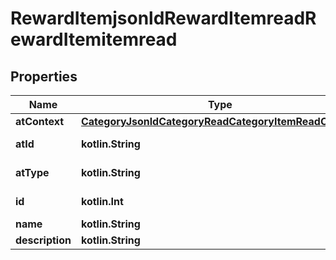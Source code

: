 
# RewardItemjsonldRewardItemreadRewardItemitemread

## Properties
| Name | Type | Description | Notes |
| ------------ | ------------- | ------------- | ------------- |
| **atContext** | [**CategoryJsonldCategoryReadCategoryItemReadContext**](CategoryJsonldCategoryReadCategoryItemReadContext.md) |  |  [optional] |
| **atId** | **kotlin.String** |  |  [optional] [readonly] |
| **atType** | **kotlin.String** |  |  [optional] [readonly] |
| **id** | **kotlin.Int** |  |  [optional] [readonly] |
| **name** | **kotlin.String** |  |  [optional] |
| **description** | **kotlin.String** |  |  [optional] |



